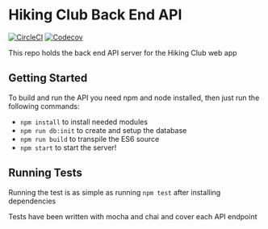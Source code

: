 # Hiking Club Back End API

[![CircleCI](https://img.shields.io/circleci/project/github/mercurate-team/hiking-club-api.svg?style=flat-square)](https://circleci.com/gh/mercurate-team/hiking-club-api/tree/primary)
[![Codecov](https://img.shields.io/codecov/c/github/mercurate-team/hiking-club-api.svg?style=flat-square)](https://codecov.io/gh/mercurate-team/hiking-club-api)

This repo holds the back end API server for the Hiking Club web app

## Getting Started

To build and run the API you need npm and node installed, then just run the following commands:
- `npm install` to install needed modules
- `npm run db:init` to create and setup the database
- `npm run build` to transpile the ES6 source
- `npm start` to start the server!

## Running Tests

Running the test is as simple as running `npm test` after installing dependencies

Tests have been written with mocha and chai and cover each API endpoint
